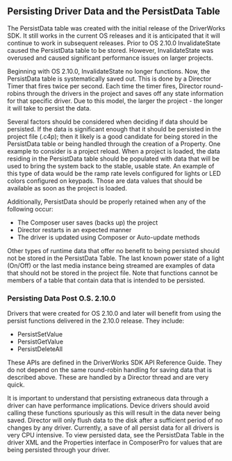 ## Persisting Driver Data and the PersistData Table

The PersistData table was created with the initial release of the DriverWorks SDK. It still works in the current OS releases and it is anticipated that it will continue to work in subsequent releases. Prior to OS 2.10.0 InvalidateState caused the PersistData table to be stored. However, InvalidateState was overused and caused significant performance issues on larger projects. 

Beginning with OS 2.10.0, InvalidateState no longer functions. Now, the PersistData table is systematically saved out. This is done by a Director Timer that fires twice per second. Each time the timer fires, Director round-robins through the drivers in the project and saves off any state information for that specific driver. Due to this model, the larger the project - the longer it will take to persist the data.

Several factors should be considered when deciding if data should be persisted. If the data is significant enough that it should be persisted in the project file (.c4p); then it likely is a good candidate for being stored in the PersistData table or being handled through the creation of a Property. One example to consider is a project reload. When a project is loaded, the data residing in the PersistData table should be populated with data that will be used to bring the system back to the stable, usable state. An example of this type of data would be the ramp rate levels configured for lights or LED colors configured on keypads. Those are data values that should be available as soon as the project is loaded. 

Additionally, PersistData should be properly retained when any of the following occur:

- The Composer user saves (backs up) the project 
- Director restarts in an expected manner 
- The driver is updated using Composer or Auto-update methods

Other types of runtime data that offer no benefit to being persisted should not be stored in the PersistData Table. The last known power state of a light (On/Off) or the last media instance being streamed are examples of data that should not be stored in the project file.
Note that functions cannot be members of a table that contain data that is intended to be persisted.

### Persisting Data Post O.S. 2.10.0 
Drivers that were created for OS 2.10.0 and later will benefit from using the persist functions delivered in the 2.10.0 release. They include:

- PersistSetValue 
- PersistGetValue 
- PersistDeleteAll

These APIs are defined in the DriverWorks SDK API Reference Guide. They do not depend on the same round-robin handling for saving data that is described above. These are handled by a Director thread and are very quick.

It is important to understand that persisting extraneous data through a driver can have performance implications. Device drivers should avoid calling these functions spuriously as this will result in the data never being saved. Director will only flush data to the disk after a sufficient period of no changes by any driver. Currently, a save of all persist data for all drivers is very CPU intensive. To view persisted data, see the PersistData Table in the driver XML and the Properties interface in ComposerPro for values that are being persisted through your driver.
